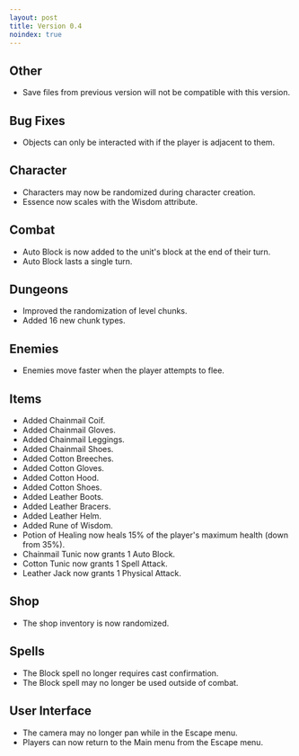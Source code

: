 ```yaml
---
layout: post
title: Version 0.4
noindex: true
---
```


## Other
- Save files from previous version will not be compatible with this version.


## Bug Fixes
- Objects can only be interacted with if the player is adjacent to them.


## Character
- Characters may now be randomized during character creation.
- Essence now scales with the Wisdom attribute.


## Combat
- Auto Block is now added to the unit's block at the end of their turn.
- Auto Block lasts a single turn.

## Dungeons
- Improved the randomization of level chunks.
- Added 16 new chunk types.


## Enemies
- Enemies move faster when the player attempts to flee.


## Items
- Added Chainmail Coif.
- Added Chainmail Gloves.
- Added Chainmail Leggings.
- Added Chainmail Shoes.
- Added Cotton Breeches.
- Added Cotton Gloves.
- Added Cotton Hood.
- Added Cotton Shoes.
- Added Leather Boots.
- Added Leather Bracers.
- Added Leather Helm.
- Added Rune of Wisdom.
- Potion of Healing now heals 15% of the player's maximum health (down from 35%).
- Chainmail Tunic now grants 1 Auto Block.
- Cotton Tunic now grants 1 Spell Attack.
- Leather Jack now grants 1 Physical Attack.


## Shop
- The shop inventory is now randomized.


## Spells
- The Block spell no longer requires cast confirmation.
- The Block spell may no longer be used outside of combat.


## User Interface
- The camera may no longer pan while in the Escape menu.
- Players can now return to the Main menu from the Escape menu.